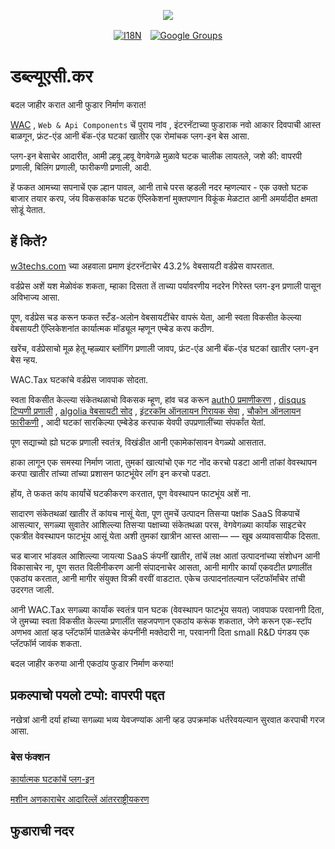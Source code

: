 <p align="center"><a href="https://wac.tax"><img src="https://cdn.jsdelivr.net/gh/wactax/img/logo.svg"/></a></p><p align="center"><a href="https://github.com/wactax/wac.tax/blob/main/doc/README.md#readme"><img alt="I18N" src="https://cdn.jsdelivr.net/gh/wactax/img/t.svg"/></a>　<a href="https://groups.google.com/u/2/g/wactax"><img alt="Google Groups" src="https://cdn.jsdelivr.net/gh/wactax/img/g-groups.svg"/></a></p>

# डब्ल्यूएसी.कर

बदल जाहीर करात आनी फुडार निर्माण करात!

[WAC](https://wac.tax) , `Web & Api Components` चें पुराय नांव , इंटरनॅटाच्या फुडाराक नवो आकार दिवपाची आस्त बाळगून, फ्रंट-एंड आनी बॅक-एंड घटकां खातीर एक रोमांचक प्लग-इन बेस आसा.

प्लग-इन बेसाचेर आदारीत, आमी ल्हवू ल्हवू वेगवेगळे मुळावे घटक चालीक लायतले, जशे की: वापरपी प्रणाली, बिलिंग प्रणाली, फारीकणी प्रणाली, आदी.

हें फकत आमच्या सपनाचें एक ल्हान पावल, आनी ताचे परस व्हडली नदर म्हणल्यार - एक उक्तो घटक बाजार तयार करप, जंय विकसकांक घटक ऍप्लिकेशनां मुक्तपणान विकूंक मेळटात आनी अमर्यादीत क्षमता सोडूं येतात.

## हें कितें?

[w3techs.com](https://w3techs.com/technologies/details/cm-wordpress) च्या अहवाला प्रमाण इंटरनॅटाचेर 43.2% वेबसायटी वर्डप्रेस वापरतात.

वर्डप्रेस अशें यश मेळोवंक शकता, म्हाका दिसता तें ताच्या पर्यावरणीय नदरेन गिरेस्त प्लग-इन प्रणाली पासून अविभाज्य आसा.

पूण, वर्डप्रेस चड करून फकत स्टँड-अलोन वेबसायटींचेर वापरूं येता, आनी स्वता विकसीत केल्ल्या वेबसायटी ऍप्लिकेशनांत कार्यात्मक मॉड्यूल म्हणून एम्बेड करप कठीण.

खरेंच, वर्डप्रेसाचो मूळ हेतू म्हळ्यार ब्लॉगिंग प्रणाली जावप, फ्रंट-एंड आनी बॅक-एंड घटकां खातीर प्लग-इन बेस न्हय.

WAC.Tax घटकांचे वर्डप्रेस जावपाक सोदता.

स्वता विकसीत केल्ल्या संकेतथळाचो विकसक म्हूण, हांव चड करून [auth0 प्रमाणीकरण](https://auth0.com) , [disqus टिप्पणी प्रणाली](https://disqus.com) , [algolia वेबसायटी सोद](https://www.algolia.com) , [इंटरकॉम ऑनलायन गिरायक सेवा](https://www.intercom.com) , [चौकोन ऑनलायन फारीकणी](https://developer.squareup.com/docs/web-payments/overview) , आदी घटकां सारकिल्या एम्बेडेड करपाक येवपी उपप्रणालींच्या संपर्कांत येतां.

पूण सद्याच्यो ह्यो घटक प्रणाली स्वतंत्र, विखंडीत आनी एकामेकांसावन वेगळ्यो आसतात.

हाका लागून एक समस्या निर्माण जाता, तुमकां खात्यांचो एक गट नोंद करचो पडटा आनी तांकां वेवस्थापन करपा खातीर तांच्या तांच्या प्रशासन फाटभूंयेर लॉग इन करचो पडटा.

होंय, ते फकत कांय कार्यांचें घटकीकरण करतात, पूण वेवस्थापन फाटभूंय अशें ना.

सादारण संकेतथळां खातीर तें कांयच नासूं येता, पूण तुमचें उत्पादन तिसऱ्या पक्षांक SaaS विकपाचें आसल्यार, सगळ्या सुवातेर आशिल्ल्या तिसऱ्या पक्षाच्या संकेतथळा परस, वेगवेगळ्या कार्यांक साइटचेर एकत्रीत वेवस्थापन फाटभूंय आसूं येता अशी तुमकां खात्रीन आस्त आसा— — खूब अव्यावसायीक दिसता.

चड बाजार भांडवल आशिल्ल्या जायत्या SaaS कंपनीं खातीर, तांचें लक्ष आतां उत्पादनांच्या संशोधन आनी विकासाचेर ना, पूण सतत विलीनीकरण आनी संपादनाचेर आसता, आनी मागीर कार्यां एकवटीत प्रणालींत एकठांय करतात, आनी मागीर संयुक्त विक्री वरवीं वाडटात. एकेच उत्पादनांतल्यान प्लॅटफॉर्मांचेर तांची उदरगत जाली.

आनी WAC.Tax सगळ्या कार्यांक स्वतंत्र पान घटक (वेवस्थापन फाटभूंय सयत) जावपाक परवानगी दिता, जे तुमच्या स्वता विकसीत केल्ल्या प्रणालींत सहजपणान एकठांय करूंक शकतात, जेणे करून एक-स्टॉप अणभव आतां व्हड प्लॅटफॉर्म पातळेचेर कंपनींनी मक्तेदारी ना, परवानगी दिता small R&D पंगडय एक प्लॅटफॉर्म जावंक शकता.

बदल जाहीर करुया आनी एकठांय फुडार निर्माण करुया!

## प्रकल्पाचो पयलो टप्पो: वापरपी पद्दत

नखेत्रां आनी दर्या हांच्या सगळ्या भव्य येवजण्यांक आनी व्हड उपक्रमांक धर्तरेवयल्यान सुरवात करपाची गरज आसा.

### बेस फंक्शन

[कार्यात्मक घटकांचें प्लग-इन](./pkg.md)

[मशीन अणकाराचेर आदारिल्लें आंतरराष्ट्रीयकरण](./i18n.md)

## फुडाराची नदर
